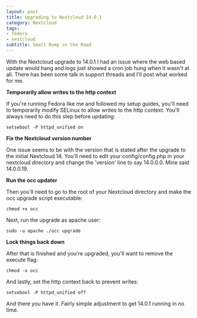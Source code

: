 ```yaml
---
layout: post
title: Upgrading to Nextcloud 14.0.1
category: Nextcloud
tags:
- fedora
- nextcloud
subtitle: Small Bump in the Road
---
```


With the Nextcloud upgrade to 14.0.1 I had an issue where the web based update would hang and logs just showed a cron job hung when it wasn't at all. There has been some talk in support threads and I'll post what worked for me.

**Temporarily allow writes to the http context**

If you're running Fedora like me and followed my setup guides, you'll need to temporarily modify SELinux to allow writes to the http context. You'll always need to do this step before updating:

```setsebool -P httpd_unified on```

**Fix the Nextcloud version number**

One issue seems to be with the version that is stated after the upgrade to the initial Nextcloud 14. You'll need to edit your config/config.php in your nextcloud directory and change the 'version' line to say 14.0.0.0. Mine said 14.0.0.19. 

**Run the occ updater**

Then you'll need to go to the root of your Nextcloud directory and make the occ upgrade script executable:

`chmod +x occ`

Next, run the upgrade as apache user:

`sudo -u apache ./occ upgrade`

**Lock things back down**

After that is finished and you're upgraded, you'll want to remove the execute flag:

`chmod -x occ`

And lastly, set the http context back to prevent writes:

`setsebool -P httpd_unified off`

And there you have it. Fairly simple adjustment to get 14.0.1 running in no time.

